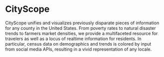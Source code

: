 # CityScope
CityScope unifies and visualizes previously disparate pieces of information for any county in the United States. From poverty rates to natural disaster trends to farmers market densities, we provide a multifaceted resource for travelers as well as a locus of realtime information for residents. In particular, census data on demographics and trends is colored by input from social media APIs, resulting in a vivid representation of any locale. 
